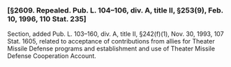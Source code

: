 ### [§2609. Repealed. Pub. L. 104–106, div. A, title II, §253(9), Feb. 10, 1996, 110 Stat. 235] ###

Section, added Pub. L. 103–160, div. A, title II, §242(f)(1), Nov. 30, 1993, 107 Stat. 1605, related to acceptance of contributions from allies for Theater Missile Defense programs and establishment and use of Theater Missile Defense Cooperation Account.